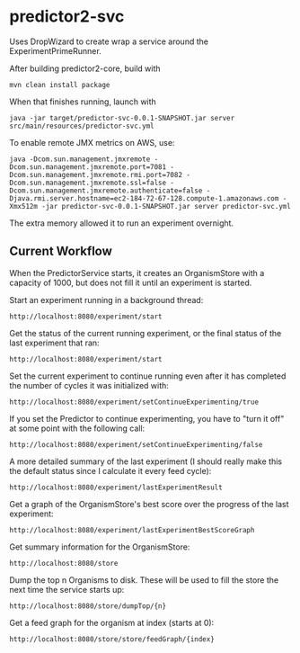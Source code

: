 # predictor2-svc

Uses DropWizard to create wrap a service around the ExperimentPrimeRunner.

After building predictor2-core, build with

    mvn clean install package

When that finishes running, launch with

    java -jar target/predictor-svc-0.0.1-SNAPSHOT.jar server src/main/resources/predictor-svc.yml

To enable remote JMX metrics on AWS, use:

    java -Dcom.sun.management.jmxremote -Dcom.sun.management.jmxremote.port=7081 -Dcom.sun.management.jmxremote.rmi.port=7082 -Dcom.sun.management.jmxremote.ssl=false -Dcom.sun.management.jmxremote.authenticate=false -Djava.rmi.server.hostname=ec2-184-72-67-128.compute-1.amazonaws.com -Xmx512m -jar predictor-svc-0.0.1-SNAPSHOT.jar server predictor-svc.yml

The extra memory allowed it to run an experiment overnight.

## Current Workflow

When the PredictorService starts, it creates an OrganismStore with a capacity of 1000, but does not fill it until an experiment is started.

Start an experiment running in a background thread:

    http://localhost:8080/experiment/start

Get the status of the current running experiment, or the final status of the last experiment that ran:

    http://localhost:8080/experiment/start
    
Set the current experiment to continue running even after it has completed the number of cycles it was initialized with:

    http://localhost:8080/experiment/setContinueExperimenting/true
    
If you set the Predictor to continue experimenting, you have to "turn it off" at some point with the following call:

    http://localhost:8080/experiment/setContinueExperimenting/false
    
A more detailed summary of the last experiment (I should really make this the default status since I calculate it every feed cycle):

    http://localhost:8080/experiment/lastExperimentResult
    
Get a graph of the OrganismStore's best score over the progress of the last experiment:

    http://localhost:8080/experiment/lastExperimentBestScoreGraph

Get summary information for the OrganismStore:

    http://localhost:8080/store

Dump the top n Organisms to disk.  These will be used to fill the store the next time the service starts up:

    http://localhost:8080/store/dumpTop/{n}

Get a feed graph for the organism at index (starts at 0):

    http://localhost:8080/store/store/feedGraph/{index}

